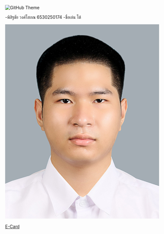 
![GitHub Theme](https://github-readme-stats.vercel.app/api?username=pisitchaiWongsopon&show_icons=true&theme=github_dark)

-พิสิฐชัย วงศ์โสภณ 6530250174
 -ชื่อเล่น โต้

 ![ALT TEXT.](images/6530250174.jpg)
 
[E-Card](e-card.md)
